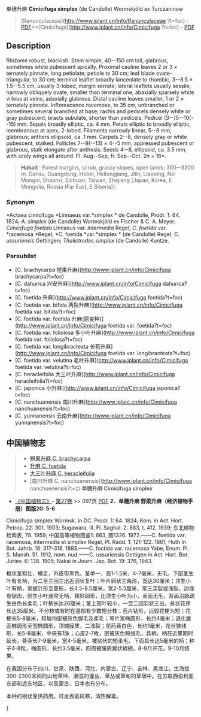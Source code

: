 单穗升麻 **Cimicifuga simplex** (de Candolle) Wormskjöld ex Turczaninow

> [Ranunculaceae](http://www.iplant.cn/info/Ranunculaceae ?t=foc) - [PDF](http://iplant.cn/foc/pdf/Ranunculaceae.pdf)>>[Cimicifuga](http://www.iplant.cn/info/Cimicifuga ?t=foc) - [PDF](http://www.iplant.cn/foc/pdf/Cimicifuga.pdf)

## Description

Rhizome robust, blackish. Stem simple, 40--150 cm tall, glabrous, sometimes white pubescent apically. Proximal cauline leaves 2 or 3 × ternately pinnate, long petiolate; petiole to 30 cm; leaf blade ovate-triangular, to 30 cm; terminal leaflet broadly lanceolate to rhombic, 3--8.5 × 1.5--5.5 cm, usually 3-lobed, margin serrate; lateral leaflets usually sessile, narrowly obliquely ovate, smaller than terminal one, abaxially sparsely white villous at veins, adaxially glabrous. Distal cauline leaves smaller, 1 or 2 × ternately pinnate. Inflorescence racemose, to 35 cm, unbranched or sometimes several branched at base; rachis and pedicels densely white or gray pubescent; bracts subulate, shorter than pedicels. Pedicel (3--)5--10(--15) mm. Sepals broadly elliptic, ca. 4 mm. Petals elliptic to broadly elliptic, membranous at apex, 2-lobed. Filaments narrowly linear, 5--8 mm, glabrous; anthers ellipsoid, ca. 1 mm. Carpels 2--8, densely gray or white pubescent, stalked. Follicles 7--9(--13) × 4--5 mm, appressed pubescent or glabrous, stalk elongate after anthesis. Seeds 4--8, ellipsoid, ca. 3.5 mm, with scaly wings all around. Fl. Aug--Sep, fr. Sep--Oct. 2n = 16*.
> **Habait** : 
> Forest margins, scrub, grassy slopes, open lands; 300--3200 m. Gansu, Guangdong, Hebei, Heilongjiang, Jilin, Liaoning, Nei Mongol, Shaanxi, Sichuan, Taiwan, Zhejiang [Japan, Korea, E Mongolia, Russia (Far East, E Siberia)].

### Synonym
*Actaea cimicifuga *Linnaeus var.*simplex * de Candolle, Prodr. 1: 64. 1824; *A. simplex* (de Candolle) Wormskjöld ex Fischer & C. A. Meyer; *Cimicifuga foetida* Linnaeus var. *intermedia* Regel; *C. foetida* var. *racemosa *Regel; *C. foetida *var.*simplex * (de Candolle) Regel; *C. ussuriensis* Oettingen; *Thalictrodes simplex* (de Candolle) Kuntze.

### Parsublist

* [C.  brachycarpa  短果升麻](http://www.iplant.cn/info/Cimicifuga brachycarpa?t=foc)
* [C.  dahurica  兴安升麻](http://www.iplant.cn/info/Cimicifuga dahurica?t=foc)
* [C.  foetida  升麻](http://www.iplant.cn/info/Cimicifuga foetida?t=foc)
* [C.  foetida var. bifida  两裂升麻](http://www.iplant.cn/info/Cimicifuga foetida var. bifida?t=foc)
* [C.  foetida var. foetida  升麻(原变种)](http://www.iplant.cn/info/Cimicifuga foetida var. foetida?t=foc)
* [C.  foetida var. foliolosa  多小叶升麻](http://www.iplant.cn/info/Cimicifuga foetida var. foliolosa?t=foc)
* [C.  foetida var. longibracteata  长苞升麻](http://www.iplant.cn/info/Cimicifuga foetida var. longibracteata?t=foc)
* [C.  foetida var. velutina  毛叶升麻](http://www.iplant.cn/info/Cimicifuga foetida var. velutina?t=foc)
* [C.  heracleifolia  大三叶升麻](http://www.iplant.cn/info/Cimicifuga heracleifolia?t=foc)
* [C.  japonica  小升麻](http://www.iplant.cn/info/Cimicifuga japonica?t=foc)
* [C.  nanchuanensis  南川升麻](http://www.iplant.cn/info/Cimicifuga nanchuanensis?t=foc)
* [C.  yunnanensis  云南升麻](http://www.iplant.cn/info/Cimicifuga yunnanensis?t=foc)
## 中国植物志

> * [短果升麻  C.  brachycarpa](Cimicifuga-brachycarpa-短果升麻.md)
> * [升麻  C.  foetida](Cimicifuga-foetida-升麻.md)
> * [大三叶升麻  C.  heracleifolia](Cimicifuga-heracleifolia-大三叶升麻.md)
> * [南川升麻  C.  nanchuenensis](http://www.iplant.cn/info/Cimicifuga nanchuenensis?t=z)
**单穗升麻 Cimicifuga simplex**

* [《中国植物志》](http://www.iplant.cn/frps)- [第27卷](http://www.iplant.cn/frps/vol/27) >> 097页 [PDF](http://www.iplant.cn/frps/pdf/27/097a.pdf)
**2．单穗升麻 野菜升麻（经济植物手册）图版20: 5-6**

Cimicifuga simplex Wormsk. in DC. Prodr. 1: 64. 1824; Kom. in Act. Hort. Petrop. 22: 301. 1903; Sugawara, Ill. Fl. Saghal. 2: 883, t. 412. 1939; 东北植物检索表, 78. 1959; 中国高等植物图鉴1: 663, 图1326. 1972.——C. foetida var. racemosa, intermedia et simplex Regel, Pl. Radd. 1: 121-122. 1861; Huth in Bot. Jahrb. 16: 317-318. 1893.——C. foctida var. racemosa Yabe, Enum. Pl. S. Mansh. 51. 1912, nom. nud.——C. ussuriensis Oettigen in Act. Hort. Bot. Juriev. 6: 138. 1905; Nakai in Journ. Jap. Bot. 19: 376, 1943.

根状茎粗壮，横走，外皮带黑色。茎单一，高1-1.5米，4-7毫米，无毛。下部茎生叶有长柄，为二至三回三出近羽状复叶；叶片卵状三角形，宽达30厘米；顶生小叶有柄，宽披针形至菱形，长4.5-8.5厘米，宽2-5.5厘米，常三深裂或浅裂，边缘有锯齿，侧生小叶通常无柄，狭斜卵形，比顶生小叶为小，表面无毛，背面沿脉疏生白色长柔毛；叶柄长达26厘米；茎上部叶较小，一至二回羽状三出。总状花序长达35厘米，不分枝或有时在基部有少数短分枝；苞片钻形，远较花梗为短；花梗长5-8毫米，和轴均密被灰色腺毛及柔毛；萼片宽椭圆形，长约4毫米；退化雄蕊椭圆形至宽椭圆形，顶端膜质，二浅裂；花药黄白色，长约1毫米，花丝狭线形，长5-8毫米，中央有1脉；心皮2-7枚，密被灰色短绒毛，具柄。柄在近果期时延长。蓇葖长7-9毫米，宽4-5毫米，被贴伏的短柔毛，下面具长达5毫米的柄；种子4-8粒，椭圆形，长约3.5毫米，四周被膜质翼状鳞翅。8-9月开花，9-10月结果。

在我国分布于四川、甘肃、陕西、河北、内蒙古、辽宁、吉林、黑龙江。生海拔300-2300米间的山地草坪、潮湿的灌丛、草丛或草甸的草墩中。在苏联西伯利亚东部和远东地区，以及蒙古、日本也有分布。

本种的根状茎供药用。可发表驱风寒，清热解毒。

}